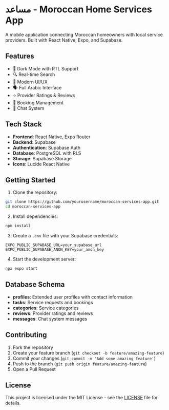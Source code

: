 # مساعد - Moroccan Home Services App

A mobile application connecting Moroccan homeowners with local service providers. Built with React Native, Expo, and Supabase.

## Features

- 🌙 Dark Mode with RTL Support
- 🔍 Real-time Search
- 📱 Modern UI/UX
- 🗣️ Full Arabic Interface
- ⭐ Provider Ratings & Reviews
- 📅 Booking Management
- 💬 Chat System

## Tech Stack

- **Frontend**: React Native, Expo Router
- **Backend**: Supabase
- **Authentication**: Supabase Auth
- **Database**: PostgreSQL with RLS
- **Storage**: Supabase Storage
- **Icons**: Lucide React Native

## Getting Started

1. Clone the repository:
```bash
git clone https://github.com/yourusername/moroccan-services-app.git
cd moroccan-services-app
```

2. Install dependencies:
```bash
npm install
```

3. Create a `.env` file with your Supabase credentials:
```env
EXPO_PUBLIC_SUPABASE_URL=your_supabase_url
EXPO_PUBLIC_SUPABASE_ANON_KEY=your_anon_key
```

4. Start the development server:
```bash
npx expo start
```

## Database Schema

- **profiles**: Extended user profiles with contact information
- **tasks**: Service requests and bookings
- **categories**: Service categories
- **reviews**: Provider ratings and reviews
- **messages**: Chat system messages

## Contributing

1. Fork the repository
2. Create your feature branch (`git checkout -b feature/amazing-feature`)
3. Commit your changes (`git commit -m 'Add some amazing feature'`)
4. Push to the branch (`git push origin feature/amazing-feature`)
5. Open a Pull Request

## License

This project is licensed under the MIT License - see the [LICENSE](LICENSE) file for details.
